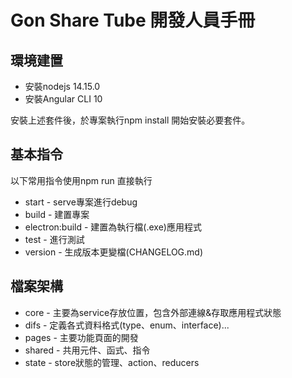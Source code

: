 # Gon Share Tube 開發人員手冊

## 環境建置

* 安裝nodejs 14.15.0
* 安裝Angular CLI 10

安裝上述套件後，於專案執行npm install 開始安裝必要套件。

## 基本指令
以下常用指令使用npm run 直接執行

* start - serve專案進行debug
* build - 建置專案
* electron:build - 建置為執行檔(.exe)應用程式
* test - 進行測試
* version - 生成版本更變檔(CHANGELOG.md)

## 檔案架構

* core - 主要為service存放位置，包含外部連線&存取應用程式狀態
* difs - 定義各式資料格式(type、enum、interface)...
* pages - 主要功能頁面的開發
* shared - 共用元件、函式、指令
* state - store狀態的管理、action、reducers
